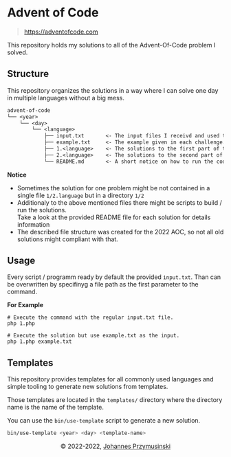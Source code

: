 # Advent of Code
> https://adventofcode.com

This repository holds my solutions to all of the Advent-Of-Code problem I solved.

## Structure

This repository organizes the solutions in a way where I can solve one day in multiple languages without a big mess.

```txt
advent-of-code
└── <year>
    └── <day>
        └── <language>
            ├── input.txt       <- The input files I receivd and used to run my code.
            ├── example.txt     <- The example given in each challenge.
            ├── 1.<language>    <- The solutions to the first part of the problem.
            ├── 2.<language>    <- The solutions to the second part of the problem.
            └── README.md       <- A short notice on how to run the code for this challenge.
```

**Notice**
- Sometimes the solution for one problem might be not contained in a single file `1/2.language` but in a directory `1/2`
- Additionaly to the above mentioned files there might be scripts to build / run the solutions.   
  Take a look at the provided README file for each solution for details information
- The described file structure was created for the 2022 AOC, so not all old solutions might compliant with that.

## Usage

Every script / programm ready by default the provided `input.txt`. Than can be overwritten by specifinyg a file path as the first parameter to the command.

**For Example**
```shell
# Execute the command with the regular input.txt file.
php 1.php

# Execute the solution but use example.txt as the input.
php 1.php example.txt
```

## Templates

This repository provides templates for all commonly used languages and simple tooling to generate new solutions from templates.

Those templates are located in the `templates/` directory where the directory name is the name of the template.

You can use the `bin/use-template` script to generate a new solution.

```bash
bin/use-template <year> <day> <template-name>
```

<div align=center>
    <span>&copy; 2022-2022, <a href="mailto:johannes@przymusinski.de">Johannes Przymusinski</a></span>
</div>